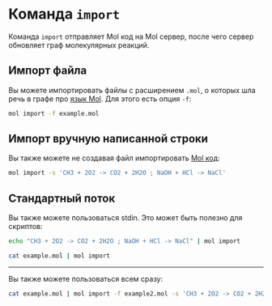 # Команда `import`

Команда `import` отправляет Mol код на Mol сервер, после чего сервер обновляет граф молекулярных реакций.

## Импорт файла

Вы можете импортировать файлы с расширением `.mol`, о которых шла речь в графе про [язык Mol](./mol_language.md). Для этого есть опция `-f`:

```bash
mol import -f example.mol
```

## Импорт вручную написанной строки

Вы также можете не создавая файл импортировать [Mol код](./mol_language.md):

```bash
mol import -s 'CH3 + 2O2 -> CO2 + 2H2O ; NaOH + HCl -> NaCl'
```

## Стандартный поток

Вы также можете пользоваться stdin. Это может быть полезно для скриптов:

```bash
echo "CH3 + 2O2 -> CO2 + 2H2O ; NaOH + HCl -> NaCl" | mol import
```

```bash
cat example.mol | mol import
```

---

Вы также можете пользоваться всем сразу:

```bash
cat example.mol | mol import -f example2.mol -s 'CH3 + 2O2 -> CO2 + 2H2O'
```
